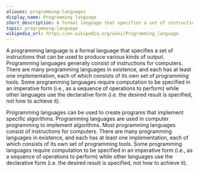 ```yaml
---
aliases: programming-languages
display_name: Programming language
short_description: A formal language that specifies a set of instructions that can be used to produce various kinds of output.
topic: programming-language
wikipedia_url: https://en.wikipedia.org/wiki/Programming_language
---
```


A programming language is a formal language that specifies a set of instructions that can be used to produce various kinds of output. Programming languages generally consist of instructions for computers. There are many programming languages in existence, and each has at least one implementation, each of which consists of its own set of programming tools. Some programming languages require computation to be specified in an imperative form (i.e., as a sequence of operations to perform) while other languages use the declarative form (i.e. the desired result is specified, not how to achieve it).

Programming languages can be used to create programs that implement specific algorithms. Programming languages are used in computer programming to implement algorithms. Most programming languages consist of instructions for computers. There are many programming languages in existence, and each has at least one implementation, each of which consists of its own set of programming tools. Some programming languages require computation to be specified in an imperative form (i.e., as a sequence of operations to perform) while other languages use the declarative form (i.e. the desired result is specified, not how to achieve it).
